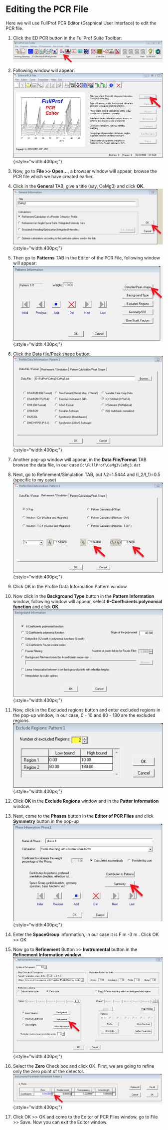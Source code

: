 # Editing the PCR File
Here we will use FullProf PCR Editor (Graphical User Interface) to edit the PCR file.

1. Click the ED PCR button in the FullProf Suite Toolbar:  
![](img/img-08.png)  

2. Following window will appear:  
![](img/img-09.png){:style="width:400px;"} 

3. Now, go to **File >> Open…**, a browser window will appear, browse the PCR file which we have created earlier.

4. Click in the **General** TAB, give a title (say, CeMg3) and click **OK**.  
![](img/img-10.png){:style="width:400px;"} 

5. Then go to **Patterns** TAB in the Editor of the PCR File, following window will appear:  
![](img/img-11.png){:style="width:400px;"} 

6. Click the Data file/Peak shape button:  
![](img/img-12.png){:style="width:400px;"}  

7. Another pop-up window will appear, in the **Data File/Format** TAB browse the data file, in our case `D:\FullProf\CeMg3\CeMg3.dat`

8. Next, go to Refinement/Simulation TAB, put λ2=1.5444 and (I_2/I_1)=0.5 (specific to my case)  
![](img/img-13.png){:style="width:400px;"}  

9. Click OK in the Profile Data Information Pattern window.

10. Now click in the **Background Type** button in the **Pattern Information** window, following window will appear, select **6-Coefficients polynomial function** and click **OK**.  
![](img/img-14.png){:style="width:400px;"} 

11. Now, click in the Excluded regions button and enter excluded regions in the pop-up window, in our case, 0 - 10 and 80 - 180 are the excluded regions.  
![](img/img-15.png){:style="width:400px;"} 

12. Click **OK** in the **Exclude Regions** window and in the **Patter Information** window.

13. Next, come to the **Phases** button in the **Editor of PCR Files** and click **Symmetry** button in the pop-up  
![](img/img-16.png){:style="width:400px;"} 

14. Enter the **SpaceGroup** information, in our case it is F m -3 m . Click OK >> OK

15. Now go to  **Refinement** Button >> **Instrumental** button in the **Refinement Information window**.  
![](img/img-17.png){:style="width:400px;"} 

16. Select the **Zero** Check box and click OK. First, we are going to refine only the zero point of the detector.  
![](img/img-18.png){:style="width:400px;"} 

17. Click OK >> OK and come to the Editor of PCR Files window, go to File >> Save. Now you can exit the Editor window.
